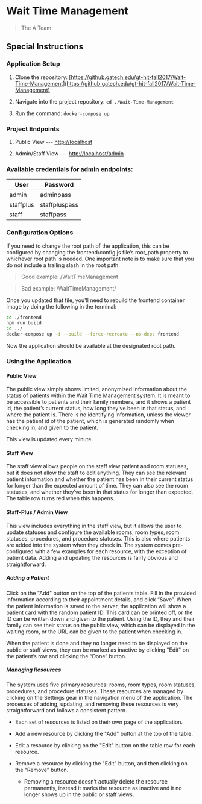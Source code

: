 Wait Time Management
====================
> The A Team

## Special Instructions

### Application Setup

1. Clone the repository: [https://github.gatech.edu/gt-hit-fall2017/Wait-Time-Management](https://github.gatech.edu/gt-hit-fall2017/Wait-Time-Management)

2. Navigate into the project repository: `cd ./Wait-Time-Management`

3. Run the command: `docker-compose up`

### Project Endpoints

1. Public View --- [http://localhost](http://localhost)

2. Admin/Staff View --- [http://localhost/admin](http://localhost/admin)

### Available credentials for admin endpoints:

| User      | Password      |
| --------- | ------------- |
| admin     | adminpass     |
| staffplus | staffpluspass |
| staff	    | staffpass     |


### Configuration Options

If you need to change the root path of the application, this can be configured by changing the frontend/config.js file’s root_path property to whichever root path is needed. One important note is to make sure that you do not include a trailing slash in the root path.

> Good example: /WaitTimeManagement

> Bad example: /WaitTimeManagement/

Once you updated that file, you'll need to rebuild the frontend container image by doing the following in the terminal:
```bash
cd ./frontend
npm run build
cd ../
docker-compose up -d --build --force-recreate --no-deps frontend
```
Now the application should be available at the designated root path.

### Using the Application

#### Public View

The public view simply shows limited, anonymized information about the status of patients within the Wait Time Management system. It is meant to be accessible to patients and their family members, and it shows a patient id, the patient’s current status, how long they’ve been in that status, and where the patient is.  There is no identifying information, unless the viewer has the patient id of the patient, which is generated randomly when checking in, and given to the patient.

This view is updated every minute.

#### Staff View

The staff view allows people on the staff view patient and room statuses, but it does not allow the staff to edit anything.  They can see the relevant patient information and whether the patient has been in their current status for longer than the expected amount of time.  They can also see the room statuses, and whether they’ve been in that status for longer than expected. The table row turns red when this happens.

#### Staff-Plus / Admin View

This view includes everything in the staff view, but it allows the user to update statuses and configure the available rooms, room types, room statuses, procedures, and procedure statuses. This is also where patients are added into the system when they check in.  The system comes pre-configured with a few examples for each resource, with the exception of patient data.  Adding and updating the resources is fairly obvious and straightforward.

##### Adding a Patient

Click on the "Add" button on the top of the patients table.  Fill in the provided information according to their appointment details, and click “Save”.  When the patient information is saved to the server, the application will show a patient card with the random patient ID. This card can be printed off, or the ID can be written down and given to the patient. Using the ID, they and their family can see their status on the public view, which can be displayed in the waiting room, or the URL can be given to the patient when checking in.

When the patient is done and they no longer need to be displayed on the public or staff views, they can be marked as inactive by clicking "Edit" on the patient’s row and clicking the “Done” button.

##### Managing Resources

The system uses five primary resources: rooms, room types, room statuses, procedures, and procedure statuses.  These resources are managed by clicking on the Settings gear in the navigation menu of the application. The processes of adding, updating, and removing these resources is very straightforward and follows a consistent pattern.  

* Each set of resources is listed on their own page of the application. 

* Add a new resource by clicking the "Add" button at the top of the table. 

* Edit a resource by clicking on the "Edit" button on the table row for each resource.

* Remove a resource by clicking the "Edit" button, and then clicking on the “Remove” button.

    * Removing a resource doesn’t actually delete the resource permanently, instead it marks the resource as inactive and it no longer shows up in the public or staff views.
